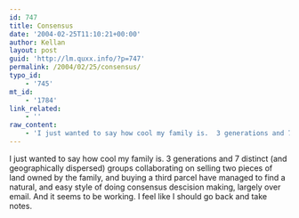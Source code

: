 ```yaml
---
id: 747
title: Consensus
date: '2004-02-25T11:10:21+00:00'
author: Kellan
layout: post
guid: 'http://lm.quxx.info/?p=747'
permalink: /2004/02/25/consensus/
typo_id:
    - '745'
mt_id:
    - '1784'
link_related:
    - ''
raw_content:
    - 'I just wanted to say how cool my family is.  3 generations and 7 distinct (and geographically dispersed) groups collaborating on selling two pieces of land owned by the family, and buying a third parcel have managed to find a natural, and easy style of doing consensus descision making, largely over email.  And it seems to be working.  I feel like I should go back and take notes.'
---
```


I just wanted to say how cool my family is. 3 generations and 7 distinct (and geographically dispersed) groups collaborating on selling two pieces of land owned by the family, and buying a third parcel have managed to find a natural, and easy style of doing consensus descision making, largely over email. And it seems to be working. I feel like I should go back and take notes.